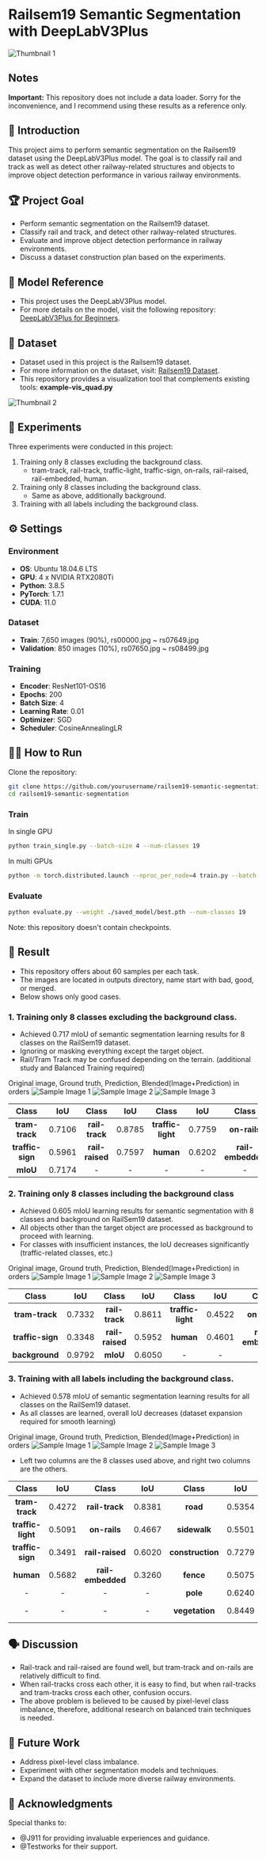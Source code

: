 # Railsem19 Semantic Segmentation with DeepLabV3Plus

![Thumbnail 1](outputs/good_full_labels/rs07747.png)

## Notes
**Important:** This repository does not include a data loader. Sorry for the inconvenience, and I recommend using these results as a reference only.

## 🌟 Introduction

This project aims to perform semantic segmentation on the Railsem19 dataset using the DeepLabV3Plus model. The goal is to classify rail and track as well as detect other railway-related structures and objects to improve object detection performance in various railway environments.

## 🏆 Project Goal

- Perform semantic segmentation on the Railsem19 dataset.
- Classify rail and track, and detect other railway-related structures.
- Evaluate and improve object detection performance in railway environments.
- Discuss a dataset construction plan based on the experiments.

## 🤖 Model Reference

- This project uses the DeepLabV3Plus model.
- For more details on the model, visit the following repository: [DeepLabV3Plus for Beginners](https://github.com/J911/DeepLabV3Plus-for-Beginners).

## 📂 Dataset

- Dataset used in this project is the Railsem19 dataset.
- For more information on the dataset, visit: [Railsem19 Dataset](https://www.wilddash.cc/railsem19). 
- This repository provides a visualization tool that complements existing tools: **example-vis_quad.py**

![Thumbnail 2](assets/sample_visualization.png)

## 📝 Experiments

Three experiments were conducted in this project:
1. Training only 8 classes excluding the background class.
    - tram-track, rail-track, traffic-light, traffic-sign, on-rails, rail-raised, rail-embedded, human.
2. Training only 8 classes including the background class.
    - Same as above, additionally background.
3. Training with all labels including the background class.

## ⚙️ Settings

### Environment

- **OS**: Ubuntu 18.04.6 LTS
- **GPU**: 4 x NVIDIA RTX2080Ti
- **Python**: 3.8.5
- **PyTorch**: 1.7.1
- **CUDA**: 11.0

### Dataset

- **Train**: 7,650 images (90%), rs00000.jpg ~ rs07649.jpg
- **Validation**: 850 images (10%), rs07650.jpg ~ rs08499.jpg

### Training

- **Encoder**: ResNet101-OS16
- **Epochs**: 200
- **Batch Size**: 4
- **Learning Rate**: 0.01
- **Optimizer**: SGD
- **Scheduler**: CosineAnnealingLR


## 🏃‍♂️ How to Run

Clone the repository:
```bash
git clone https://github.com/yourusername/railsem19-semantic-segmentation.git
cd railsem19-semantic-segmentation
```

### Train
In single GPU
```bash
python train_single.py --batch-size 4 --num-classes 19 
```
In multi GPUs
```bash
python -m torch.distributed.launch --nproc_per_node=4 train.py --batch-size 4 --num-classes 19
```

### Evaluate
```bash
python evaluate.py --weight ./saved_model/best.pth --num-classes 19
```
Note: this repository doesn't contain checkpoints.

## 🎯 Result

- This repository offers about 60 samples per each task.
- The images are located in outputs directory, name start with bad, good, or merged.
- Below shows only good cases.

### 1. Training only 8 classes excluding the background class.
- Achieved 0.717 mIoU of semantic segmentation learning results for 8 classes on the RailSem19 dataset.
- Ignoring or masking everything except the target object.
- Rail/Tram Track may be confused depending on the terrain. (additional study and Balanced Training required)

Original image, Ground truth, Prediction, Blended(Image+Prediction) in orders
![Sample Image 1](outputs/good_without_background/rs07869.png)
![Sample Image 2](outputs/good_without_background/rs07923.png)
![Sample Image 3](outputs/good_without_background/rs07984.png)

| Class         | IoU   | Class         | IoU   | Class       | IoU   | Class       | IoU   |
|:-------------:|:-----:|:-------------:|:-----:|:-----------:|:-----:|:-----------:|:-----:|
| **tram-track**| 0.7106| **rail-track**| 0.8785| **traffic-light**| 0.7759| **on-rails**| 0.8192|
| **traffic-sign**| 0.5961| **rail-raised**| 0.7597| **human**| 0.6202| **rail-embedded**| 0.5790|
|  **mIoU**             | 0.7174     | -      | -| -           | -     | -           | -     |


### 2. Training only 8 classes including the background class

- Achieved 0.605 mIoU learning results for semantic segmentation with 8 classes and background on RailSem19 dataset.
- All objects other than the target object are processed as background to proceed with learning.
- For classes with insufficient instances, the IoU decreases significantly (traffic-related classes, etc.)

Original image, Ground truth, Prediction, Blended(Image+Prediction) in orders
![Sample Image 1](outputs/good_background/rs07790.png)
![Sample Image 2](outputs/good_background/rs08242.png)
![Sample Image 3](outputs/good_background/rs08253.png)

| Class         | IoU   | Class         | IoU   | Class           | IoU   | Class         | IoU   |
|:-------------:|:-----:|:-------------:|:-----:|:---------------:|:-----:|:-------------:|:-----:|
| **tram-track**| 0.7332| **rail-track**| 0.8611| **traffic-light**| 0.4522| **on-rails**  | 0.5715|
| **traffic-sign**| 0.3348| **rail-raised**| 0.5952| **human**      | 0.4601| **rail-embedded**| 0.4576|
| **background**| 0.9792| **mIoU**      | 0.6050| -               | -     | -             | -     |

### 3. Training with all labels including the background class.

- Achieved 0.578 mIoU of semantic segmentation learning results for all classes on the RailSem19 dataset.
- As all classes are learned, overall IoU decreases (dataset expansion required for smooth learning)

Original image, Ground truth, Prediction, Blended(Image+Prediction) in orders
![Sample Image 1](outputs/good_full_labels/rs07732.png)
![Sample Image 2](outputs/good_full_labels/rs07741.png)
![Sample Image 3](outputs/good_full_labels/rs07855.png)

- Left two columns are the 8 classes used above, and right two columns are the others. 

| Class           | IoU   | Class         | IoU   | Class        | IoU   | Class         | IoU   |
|:---------------:|:-----:|:-------------:|:-----:|:------------:|:-----:|:-------------:|:-----:|
| **tram-track**  | 0.4272| **rail-track**| 0.8381| **road**     | 0.5354| **terrain**   | 0.6277|
| **traffic-light**| 0.5091| **on-rails** | 0.4667| **sidewalk** | 0.5501| **sky**       | 0.9537|
| **traffic-sign**| 0.3491| **rail-raised**| 0.6020| **construction**| 0.7279| **car**       | 0.6825|
| **human**       | 0.5682| **rail-embedded**| 0.3260| **fence**   | 0.5075| **truck**     | 0.1540|
| -               | -     | -             | -     | **pole**     | 0.6240| **trackbed**  | 0.7053|
| -               | -     | -             | -     | **vegetation**| 0.8449| **Total mIoU**| 0.5789|

## 🗣️ Discussion

- Rail-track and rail-raised are found well, but tram-track and on-rails are relatively difficult to find.
- When rail-tracks cross each other, it is easy to find, but when rail-tracks and tram-tracks cross each other, confusion occurs.
- The above problem is believed to be caused by pixel-level class imbalance, therefore, additional research on balanced train techniques is needed.

## 🚀 Future Work

- Address pixel-level class imbalance.
- Experiment with other segmentation models and techniques.
- Expand the dataset to include more diverse railway environments.

## 🙏 Acknowledgments

Special thanks to:
- @J911 for providing invaluable experiences and guidance.
- @Testworks for their support.

